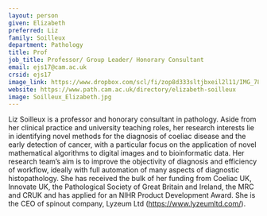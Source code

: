 ```yaml
---
layout: person
given: Elizabeth
preferred: Liz
family: Soilleux
department: Pathology
title: Prof
job_title: Professor/ Group Leader/ Honorary Consultant
email: ejs17@cam.ac.uk
crsid: ejs17
image_link: https://www.dropbox.com/scl/fi/zop8d333sltjbxeil2l11/IMG_7847-copy.jpeg?rlkey=grxjmb3rcysipwuchjiosrbl0&dl=0
website: https://www.path.cam.ac.uk/directory/elizabeth-soilleux
image: Soilleux_Elizabeth.jpg
---
```


Liz Soilleux is a professor and honorary consultant in pathology. Aside from her clinical practice and university teaching roles, her research interests lie in identifying novel methods for the diagnosis of coeliac disease and the early detection of cancer, with a particular focus on the application of novel mathematical algorithms to digital images and to bioinformatic data. Her research team’s aim is to improve the objectivity of diagnosis and efficiency of workflow, ideally with full automation of many aspects of diagnostic histopathology. She has received the bulk of her funding from Coeliac UK, Innovate UK, the Pathological Society of Great Britain and Ireland, the MRC and CRUK and has applied for an NIHR Product Development Award. She is the CEO of spinout company, Lyzeum Ltd (https://www.lyzeumltd.com/).